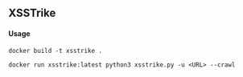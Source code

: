 ## XSSTrike

#### Usage

```
docker build -t xsstrike .

docker run xsstrike:latest python3 xsstrike.py -u <URL> --crawl
``` 
